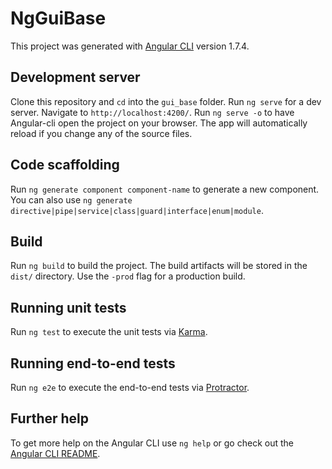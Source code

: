 # NgGuiBase

This project was generated with [Angular CLI](https://github.com/angular/angular-cli) version 1.7.4.

## Development server

Clone this repository and `cd` into the `gui_base` folder. 
Run `ng serve` for a dev server. Navigate to `http://localhost:4200/`. Run `ng serve -o` to have Angular-cli open the project on your browser. The app will automatically reload if you change any of the source files.

## Code scaffolding

Run `ng generate component component-name` to generate a new component. You can also use `ng generate directive|pipe|service|class|guard|interface|enum|module`.

## Build

Run `ng build` to build the project. The build artifacts will be stored in the `dist/` directory. Use the `-prod` flag for a production build.

## Running unit tests

Run `ng test` to execute the unit tests via [Karma](https://karma-runner.github.io).

## Running end-to-end tests

Run `ng e2e` to execute the end-to-end tests via [Protractor](http://www.protractortest.org/).

## Further help

To get more help on the Angular CLI use `ng help` or go check out the [Angular CLI README](https://github.com/angular/angular-cli/blob/master/README.md).
